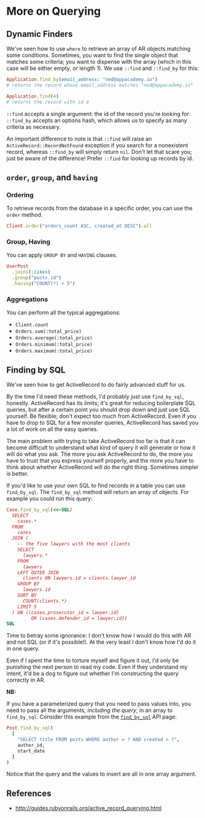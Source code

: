 # More on Querying

## Dynamic Finders

We've seen how to use `where` to retrieve an array of AR objects
matching some conditions. Sometimes, you want to find the single
object that matches some criteria; you want to dispense with the array
(which in this case will be either empty, or length 1). We use `::find` and `::find_by` for this:

```ruby
Application.find_by(email_address: "ned@appacademy.io")
# returns the record whose email_address matches "ned@appacademy.io"

Application.find(4)
# returns the record with id 4
```

`::find` accepts a single argument: the id of the record you're looking for. `::find_by` accepts an options hash, which allows us to specify as many criteria as necessary.

An important difference to note is that `::find` will raise an `ActiveRecord::RecordNotFound` exception if you search for a nonexistent record, whereas `::find_by` will simply return `nil`. Don't let that scare you; just be aware of the difference! Prefer `::find` for looking up records by id.

## `order`, `group`, and `having`

### Ordering

To retrieve records from the database in a specific order, you can use
the `order` method.

```ruby
Client.order("orders_count ASC, created_at DESC").all
```

### Group, Having

You can apply `GROUP BY` and `HAVING` clauses.

```ruby
UserPost
  .joins(:likes)
  .group("posts.id")
  .having("COUNT(*) > 5")
```

### Aggregations

You can perform all the typical aggregations:

* `Client.count`
* `Orders.sum(:total_price)`
* `Orders.average(:total_price)`
* `Orders.minimum(:total_price)`
* `Orders.maximum(:total_price)`

## Finding by SQL

We've seen how to get ActiveRecord to do fairly advanced stuff for us.

By the time I'd need these methods, I'd probably just use
`find_by_sql`, honestly. ActiveRecord has its limits; it's great for
reducing boilerplate SQL queries, but after a certain point you should
drop down and just use SQL yourself. Be flexible; don't expect too
much from ActiveRecord. Even if you have to drop to SQL for a few
monster queries, ActiveRecord has saved you a lot of work on all the
easy queries.

The main problem with trying to take ActiveRecord too far is that it
can become difficult to understand what kind of query it will generate
or how it will do what you ask. The more you ask ActiveRecord to do,
the more you have to trust that you express yourself properly, and the
more you have to think about whether ActiveRecord will do the right
thing. Sometimes simpler is better.

If you'd like to use your own SQL to find records in a table you can
use `find_by_sql`. The `find_by_sql` method will return an array of
objects. For example you could run this query:

```ruby
Case.find_by_sql(<<-SQL)
  SELECT
    cases.*
  FROM
    cases
  JOIN (
    -- the five lawyers with the most clients
    SELECT
      lawyers.*
    FROM
      lawyers
    LEFT OUTER JOIN
      clients ON lawyers.id = clients.lawyer_id
    GROUP BY
      lawyers.id
    SORT BY
      COUNT(clients.*)
    LIMIT 5
  ) ON ((cases.prosecutor_id = lawyer.id)
         OR (cases.defender_id = lawyer.id))
SQL
```

Time to betray some ignorance: I don't know how I would do this with
AR and not SQL (or if it's possible!). At the very least I don't know
how I'd do it in one query.

Even if I spent the time to torture myself and figure it out, I'd only
be punishing the next person to read my code. Even if they understand
my intent, it'd be a dog to figure out whether I'm constructing the
query correctly in AR.

**NB:**

If you have a parameterized query that you need to pass values into,
you need to pass all the arguments, *including the query*, in an array
to `find_by_sql`. Consider this example from the
[`find_by_sql`][find-by-sql] API page:

```ruby
Post.find_by_sql(
  [
    "SELECT title FROM posts WHERE author = ? AND created > ?",
    author_id,
    start_date
  ]
)
```

Notice that the query and the values to insert are all in one array argument.

## References

* http://guides.rubyonrails.org/active_record_querying.html

[find-by-sql]: http://api.rubyonrails.org/classes/ActiveRecord/Querying.html#method-i-find_by_sql
